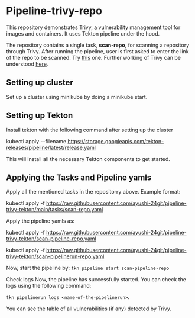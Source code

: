 <h1>
Pipeline-trivy-repo

</h1>
This repository demonstrates Trivy, a vulnerability management tool for images and containers. It uses Tekton pipeline under the hood.  



The repository contains a single task, **scan-repo**, for scanning a repository through Trivy. After running the pipeline, user is first asked to enter the link of the repo to be scanned. Try [this](https://github.com/knqyf263/trivy-ci-test) one. Further working of Trivy can be understood [here](https://rastogee-ayushi.medium.com/trivy-keep-your-artifacts-vulnerability-free-6dce292134e5). 

## Setting up cluster
Set up a cluster using minikube by doing a minikube start.

## Setting up Tekton
Install tekton with the following command after setting up the cluster

kubectl apply --filename https://storage.googleapis.com/tekton-releases/pipeline/latest/release.yaml

This will install all the necessary Tekton components to get started.

## Applying the Tasks and Pipeline yamls
Apply all the mentioned tasks in the repositorry above. Example format:

kubectl apply -f https://raw.githubusercontent.com/ayushi-24git/pipeline-trivy-tekton/main/tasks/scan-repo.yaml

Apply the pipeline yamls as:

kubectl apply -f https://raw.githubusercontent.com/ayushi-24git/pipeline-trivy-tekton/scan-pipeline-repo.yaml

kubectl apply -f https://raw.githubusercontent.com/ayushi-24git/pipeline-trivy-tekton/scan-pipelinerun-repo.yaml

Now, start the pipeline by: `tkn pipeline start scan-pipeline-repo`


Check logs
Now, the pipeline has successfully started. You can check the logs using the following command:

`tkn pipelinerun logs <name-of-the-pipelinerun>`.  

You can see the table of all vulnerabilities (if any) detected by Trivy.

  



  

  
